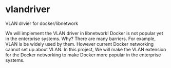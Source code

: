 # vlandriver
VLAN drvier for docker/libnetwork

We will implement the VLAN driver in libnetwork!
Docker is not popular yet in the enterprise systems. Why? There are many barriers. For example, VLAN is be widely used by them. However current Docker networking cannot set up about VLAN. In this project, We will make the VLAN extension for the Docker networking to make Docker more popular in the enterprise systems.
